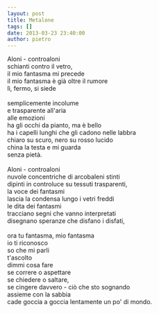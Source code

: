 ```yaml
---
layout: post
title: Metalone
tags: []
date: 2013-03-23 23:40:00
author: pietro
---
```

Aloni - controaloni<br/>schianti contro il vetro,<br/>il mio fantasma mi precede<br/>il mio fantasma è già oltre il rumore<br/>lì, fermo, si siede<br/><br/>semplicemente incolume<br/>e trasparente all'aria<br/>alle emozioni<br/>ha gli occhi da pianto, ma è bello<br/>ha i capelli lunghi che gli cadono nelle labbra<br/>chiaro su scuro, nero su rosso lucido<br/>china la testa e mi guarda<br/>senza pietà.<br/><br/>Aloni - controaloni<br/>nuvole concentriche di arcobaleni stinti<br/>dipinti in controluce su tessuti trasparenti,<br/>la voce dei fantasmi<br/>lascia la condensa lungo i vetri freddi<br/>le dita dei fantasmi<br/>tracciano segni che vanno interpretati<br/>disegnano speranze che disfano i disfati,<br/><br/>ora tu fantasma, mio fantasma<br/>io ti riconosco<br/>so che mi parli<br/>t'ascolto<br/>dimmi cosa fare<br/>se correre o aspettare<br/>se chiedere o saltare,<br/>se cingere davvero - ciò che sto sognando<br/>assieme con la sabbia<br/>cade goccia a goccia lentamente un po' di mondo.
